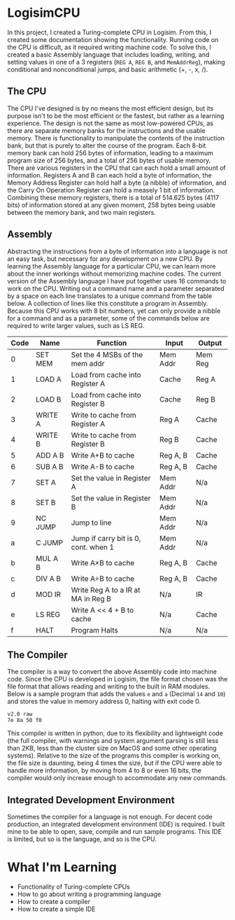 # LogisimCPU

In this project, I created a Turing-complete CPU in Logisim. From this, I created some documentation showing the functionality. Running code on the CPU is difficult, as it required writing machine code. To solve this, I created a basic Assembly language that includes loading, writing, and setting values in one of a 3 registers (`REG A`, `REG B`, and `MemAddrReg`), making conditional and nonconditional jumps, and basic arithmetic (+, -, x, /). 

## The CPU


The CPU I've designed is by no means the most efficient design, but its purpose isn't to be the most efficient or the fastest, but rather as a learning experience. The design is not the same as most low-powered CPUs, as there are separate memory banks for the instructions and the usable memory. There is functionality to manipulate the contents of the instruction bank, but that is purely to alter the course of the program. Each 8-bit memory bank can hold 256 bytes of information, leading to a maximum program size of 256 bytes, and a total of 256 bytes of usable memory. There are various registers in the CPU that can each hold a small amount of information. Registers A and B can each hold a byte of information, the Memory Address Register can hold half a byte (a nibble) of information, and the Carry On Operation Register can hold a measely 1 bit of information. Combining these memory registers, there is a total of 514.625 bytes (4117 bits) of information stored at any given moment, 258 bytes being usable between the memory bank, and two main registers.

## Assembly

Abstracting the instructions from a byte of information into a language is not an easy task, but necessary for any development on a new CPU. By learning the Assembly language for a particular CPU, we can learn more about the inner workings without memorizing machine codes. The current version of the Assembly language I have put together uses 16 commands to work on the CPU. Writing out a command name and a parameter separated by a space on each line translates to a unique command from the table below. A collection of lines like this constitute a program in Assembly. Because this CPU works with 8 bit numbers, yet can only provide a nibble for a command and as a parameter, some of the commands below are required to write larger values, such as LS REG. 

| Code |   Name  | Function                             |    Input |  Output |
|------|---------|--------------------------------------|----------|---------|
|   0  | SET MEM | Set the 4 MSBs of the mem addr       | Mem Addr | Mem Reg |
|   1  |  LOAD A | Load from cache into Register A      |    Cache |   Reg A |
|   2  |  LOAD B | Load from cache into Register B      |    Cache |   Reg B |
|   3  | WRITE A | Write to cache from Register A       |    Reg A |   Cache |
|   4  | WRITE B | Write to cache from Register B       |    Reg B |   Cache |
|   5  | ADD A B | Write A+B to cache                   | Reg A, B |   Cache |
|   6  | SUB A B | Write A-B to cache                   | Reg A, B |   Cache |
|   7  |  SET A  | Set the value in Register A          | Mem Addr |     N/a |
|   8  |  SET B  | Set the value in Register B          | Mem Addr |     N/a |
|   9  | NC JUMP | Jump to line                         | Mem Addr |     N/a |
|   a  |  C JUMP | Jump if carry bit is 0, cont. when 1 | Mem Addr |     N/a |
|   b  | MUL A B | Write A×B to cache                   | Reg A, B |   Cache |
|   c  | DIV A B | Write A÷B to cache                   | Reg A, B |   Cache |
|   d  |  MOD IR | Write Reg A to a IR at MA in Reg B   |      N/a |      IR |
|   e  |  LS REG | Write A << 4 + B to cache            |      N/a |   Cache |
|   f  |   HALT  | Program Halts                        |      N/a |     N/a |


## The Compiler

The compiler is a way to convert the above Assembly code into machine code. Since the CPU is developed in Logisim, the file format chosen was the file format that allows reading and writing to the built in RAM modules. Below is a sample program that adds the values `e` and `a` (Decimal `14` and `10`) and stores the value in memory address 0, halting with exit code 0.

```
v2.0 raw
7e 8a 50 f0 
```

This compiler is written in python, due to its flexibility and lightweight code (the full compiler, with warnings and system argument parsing is still less than 2KB, less than the cluster size on MacOS and some other operating systems). Relative to the size of the programs this compiler is working on, the file size is daunting, being 4 times the size, but if the CPU were able to handle more information, by moving from 4 to 8 or even 16 bits, the compiler would only increase enough to accommodate any new commands.

## Integrated Development Environment

Sometimes the compiler for a language is not enough. For decent code production, an integrated development environment (IDE) is required. I built mine to be able to open, save, compile and run sample programs. This IDE is limited, but so is the language, and so is the CPU. 

# What I'm Learning
- Functionality of Turing-complete CPUs
- How to go about writing a programming language
- How to create a compiler
- How to create a simple IDE

